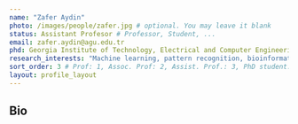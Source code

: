 ```yaml
---
name: "Zafer Aydin"
photo: /images/people/zafer.jpg # optional. You may leave it blank 
status: Assistant Profesor # Professor, Student, ... 
email: zafer.aydin@agu.edu.tr
phd: Georgia Institute of Technology, Electrical and Computer Engineering, 2008 # optional. You may leave it blank
research_interests: "Machine learning, pattern recognition, bioinformatics, computational biology, protein structure prediction"
sort_order: 3 # Prof: 1, Assoc. Prof: 2, Assist. Prof.: 3, PhD student: 4, MSc student: 5, Undergrad student: 6
layout: profile_layout
---
```

## Bio
